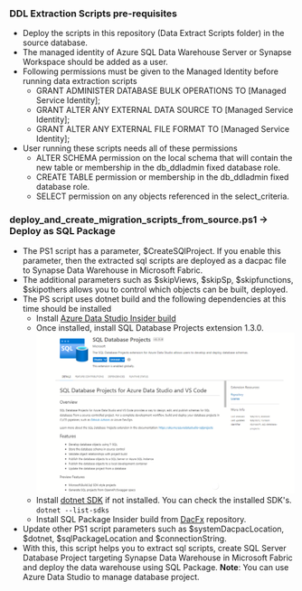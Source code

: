### DDL Extraction Scripts pre-requisites

* Deploy the scripts in this repository (Data Extract Scripts folder) in the source database.
* The managed identity of Azure SQL Data Warehouse Server or Synapse Workspace should be added as a user.
* Following permissions must be given to the Managed Identity before running data extraction scripts
    - GRANT ADMINISTER DATABASE BULK OPERATIONS TO [Managed Service Identity];
    - GRANT ALTER ANY EXTERNAL DATA SOURCE TO [Managed Service Identity];
    - GRANT ALTER ANY EXTERNAL FILE FORMAT TO [Managed Service Identity];
* User running these scripts needs all of these permissions
    - ALTER SCHEMA permission on the local schema that will contain the new table or membership in the db_ddladmin fixed database role.
    - CREATE TABLE permission or membership in the db_ddladmin fixed database role.
    - SELECT permission on any objects referenced in the select_criteria.

### deploy_and_create_migration_scripts_from_source.ps1 -> Deploy as SQL Package

* The PS1 script has a parameter, $CreateSQlProject. If you enable this parameter, then the extracted sql scripts are deployed as a dacpac file to Synapse Data Warehouse in Microsoft Fabric.
* The additional parameters such as $skipViews, $skipSp, $skipfunctions, $skipothers allows you to control which objects can be built, deployed.
* The PS script uses dotnet build and the following dependencies at this time should be installed
    - Install [Azure Data Studio Insider build](https://azuredatastudio-update.azurewebsites.net/latest/win32-x64/insider)
    - Once installed, install SQL Database Projects extension 1.3.0.
    ![Sql Database Projects 1.3.0](image.png)
    - Install [dotnet SDK](https://dotnet.microsoft.com/en-us/download/dotnet/thank-you/sdk-7.0.401-windows-x64-installer) if not installed. You can check the installed SDK's. ```dotnet --list-sdks```
    - Install SQL Package Insider build from [DacFx](https://github.com/microsoft/DacFx) repository.
* Update other PS1 script parameters such as $systemDacpacLocation, $dotnet, $sqlPackageLocation and $connectionString.
* With this, this script helps you to extract sql scripts, create SQL Server Database Project targeting Synapse Data Warehouse in Microsoft Fabric and deploy the data warehouse using SQL Package. **Note**: You can use Azure Data Studio to manage database project.
